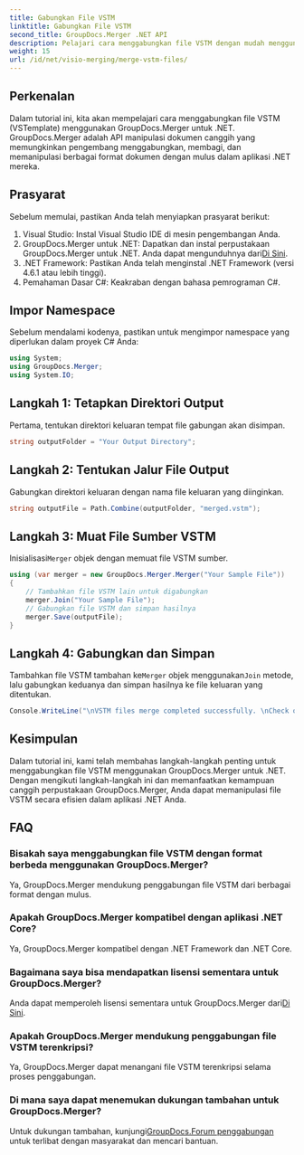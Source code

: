 ```yaml
---
title: Gabungkan File VSTM
linktitle: Gabungkan File VSTM
second_title: GroupDocs.Merger .NET API
description: Pelajari cara menggabungkan file VSTM dengan mudah menggunakan GroupDocs.Merger untuk .NET. Ikuti tutorial langkah demi langkah kami dan kemampuan manipulasi dokumen Anda.
weight: 15
url: /id/net/visio-merging/merge-vstm-files/
---
```

## Perkenalan
Dalam tutorial ini, kita akan mempelajari cara menggabungkan file VSTM (VSTemplate) menggunakan GroupDocs.Merger untuk .NET. GroupDocs.Merger adalah API manipulasi dokumen canggih yang memungkinkan pengembang menggabungkan, membagi, dan memanipulasi berbagai format dokumen dengan mulus dalam aplikasi .NET mereka.
## Prasyarat
Sebelum memulai, pastikan Anda telah menyiapkan prasyarat berikut:
1. Visual Studio: Instal Visual Studio IDE di mesin pengembangan Anda.
2.  GroupDocs.Merger untuk .NET: Dapatkan dan instal perpustakaan GroupDocs.Merger untuk .NET. Anda dapat mengunduhnya dari[Di Sini](https://releases.groupdocs.com/merger/net/).
3. .NET Framework: Pastikan Anda telah menginstal .NET Framework (versi 4.6.1 atau lebih tinggi).
4. Pemahaman Dasar C#: Keakraban dengan bahasa pemrograman C#.

## Impor Namespace
Sebelum mendalami kodenya, pastikan untuk mengimpor namespace yang diperlukan dalam proyek C# Anda:
```csharp
using System; 
using GroupDocs.Merger;
using System.IO;
```
## Langkah 1: Tetapkan Direktori Output
Pertama, tentukan direktori keluaran tempat file gabungan akan disimpan.
```csharp
string outputFolder = "Your Output Directory";
```
## Langkah 2: Tentukan Jalur File Output
Gabungkan direktori keluaran dengan nama file keluaran yang diinginkan.
```csharp
string outputFile = Path.Combine(outputFolder, "merged.vstm");
```
## Langkah 3: Muat File Sumber VSTM
 Inisialisasi`Merger` objek dengan memuat file VSTM sumber.
```csharp
using (var merger = new GroupDocs.Merger.Merger("Your Sample File"))
{
    // Tambahkan file VSTM lain untuk digabungkan
    merger.Join("Your Sample File");
    // Gabungkan file VSTM dan simpan hasilnya
    merger.Save(outputFile);
}
```
## Langkah 4: Gabungkan dan Simpan
Tambahkan file VSTM tambahan ke`Merger` objek menggunakan`Join` metode, lalu gabungkan keduanya dan simpan hasilnya ke file keluaran yang ditentukan.
```csharp
Console.WriteLine("\nVSTM files merge completed successfully. \nCheck output in {0}", outputFolder);
```

## Kesimpulan
Dalam tutorial ini, kami telah membahas langkah-langkah penting untuk menggabungkan file VSTM menggunakan GroupDocs.Merger untuk .NET. Dengan mengikuti langkah-langkah ini dan memanfaatkan kemampuan canggih perpustakaan GroupDocs.Merger, Anda dapat memanipulasi file VSTM secara efisien dalam aplikasi .NET Anda.

## FAQ
### Bisakah saya menggabungkan file VSTM dengan format berbeda menggunakan GroupDocs.Merger?
Ya, GroupDocs.Merger mendukung penggabungan file VSTM dari berbagai format dengan mulus.
### Apakah GroupDocs.Merger kompatibel dengan aplikasi .NET Core?
Ya, GroupDocs.Merger kompatibel dengan .NET Framework dan .NET Core.
### Bagaimana saya bisa mendapatkan lisensi sementara untuk GroupDocs.Merger?
 Anda dapat memperoleh lisensi sementara untuk GroupDocs.Merger dari[Di Sini](https://purchase.groupdocs.com/temporary-license/).
### Apakah GroupDocs.Merger mendukung penggabungan file VSTM terenkripsi?
Ya, GroupDocs.Merger dapat menangani file VSTM terenkripsi selama proses penggabungan.
### Di mana saya dapat menemukan dukungan tambahan untuk GroupDocs.Merger?
 Untuk dukungan tambahan, kunjungi[GroupDocs.Forum penggabungan](https://forum.groupdocs.com/c/merger/32) untuk terlibat dengan masyarakat dan mencari bantuan.